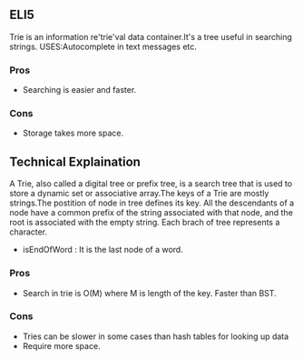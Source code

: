 ## ELI5
Trie is an information re'trie'val data container.It's a tree useful in searching strings.
USES:Autocomplete in text messages etc.
### Pros
* Searching is easier and faster.
### Cons
* Storage takes more space.

## Technical Explaination
A Trie, also called a digital tree or prefix tree, is a search tree that is used to store a dynamic set or associative array.The keys of a Trie are mostly strings.The postition of node in tree defines its key. All the descendants of a node have a common prefix of the string associated with that node, and the root is associated with the empty string.
Each brach of tree represents a character.
* isEndOfWord : It is the last node of a word.

### Pros
* Search in trie is O(M) where M is length of the key. Faster than BST.
### Cons
* Tries can be slower in some cases than hash tables for looking up data
* Require more space.

